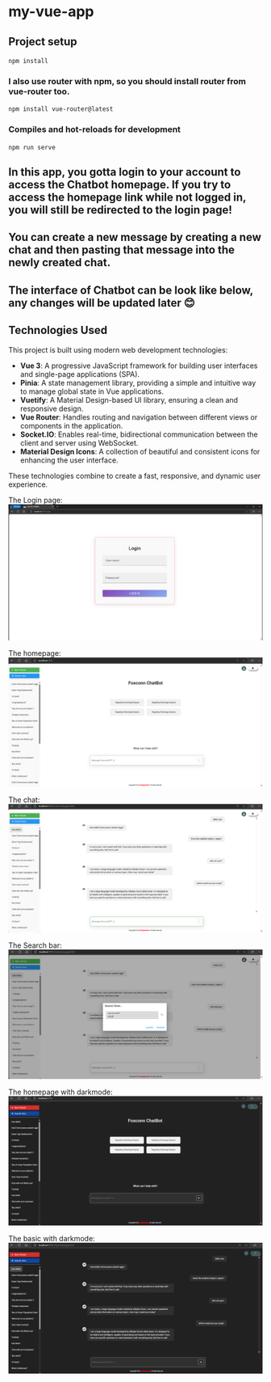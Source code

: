 # my-vue-app

## Project setup
```
npm install
```

### I also use router with npm, so you should install router from vue-router too. 
```
npm install vue-router@latest
```

### Compiles and hot-reloads for development
```
npm run serve
```

## In this app, you gotta login to your account to access the Chatbot homepage. If you try to access the homepage link while not logged in, you will still be redirected to the login page!

## You can create a new message by creating a new chat and then pasting that message into the newly created chat.

## The interface of Chatbot can be look like below, any changes will be updated later 😊

## Technologies Used

This project is built using modern web development technologies:

- **Vue 3**: A progressive JavaScript framework for building user interfaces and single-page applications (SPA).  
- **Pinia**: A state management library, providing a simple and intuitive way to manage global state in Vue applications.  
- **Vuetify**: A Material Design-based UI library, ensuring a clean and responsive design.  
- **Vue Router**: Handles routing and navigation between different views or components in the application.  
- **Socket.IO**: Enables real-time, bidirectional communication between the client and server using WebSocket.  
- **Material Design Icons**: A collection of beautiful and consistent icons for enhancing the user interface.

These technologies combine to create a fast, responsive, and dynamic user experience.

The Login page:
![Layout0](./src/assets/Layout0.png)

The homepage:
![Layout1](./src/assets/Layout00.png)

The chat:
![Layout22](./src/assets/layout22.png)

The Search bar:
![Layout3](./src/assets/Layout33.png)

The homepage with darkmode:
![Layout4](./src/assets/Layout44.png)

The basic with darkmode:
![Layout5](./src/assets/Layout5.png)

